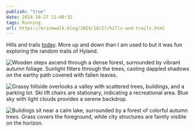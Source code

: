 ```yaml
---
publish: "true"
date: 2024-10-27 21:40:32
tags: Running
url: https://ericmwalk.blog/2024/10/27/hills-and-trails.html
---
```


Hills and trails [today](https://strava.com/activities/12760348643). More up and down than I am used to but it was fun exploring the random trails of Hyland.

![Wooden steps ascend through a dense forest, surrounded by vibrant autumn foliage. Sunlight filters through the trees, casting dappled shadows on the earthy path covered with fallen leaves.](https://ericmwalk.blog/uploads/2024/img-0600.jpeg)

![Grassy hillside overlooks a valley with scattered trees, buildings, and a parking lot. Ski lift chairs are stationary, indicating a recreational area. Blue sky with light clouds provides a serene backdrop.](https://ericmwalk.blog/uploads/2024/img-0601.jpeg)

![Buildings sit near a calm lake, surrounded by a forest of colorful autumn trees. Grass covers the foreground, while city structures are faintly visible on the horizon.](https://ericmwalk.blog/uploads/2024/img-0602.jpeg)